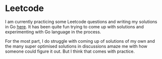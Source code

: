 # Leetcode

I am currently practicing some Leetcode questions and writing my solutions in Go [here](https://github.com/nikitavoloboev/go-leetcode). It has been quite fun trying to come up with solutions and experimenting with Go language in the process.

For the most part, I do struggle with coming up of solutions of my own and the many super optimised solutions in discussions amaze me with how someone could figure it out. But I think that comes with practice.





